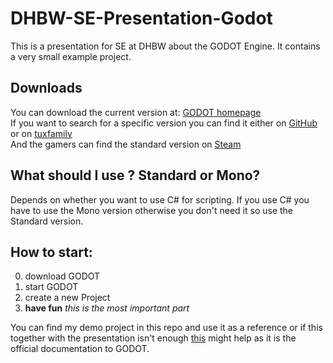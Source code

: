 # DHBW-SE-Presentation-Godot
 This is a presentation for SE at DHBW about the GODOT Engine.
 It contains a very small example project.

## Downloads
 You can download the current version at: [GODOT homepage](https://godotengine.org/download) <br>
 If you want to search for a specific version you can find it either on [GitHub](https://github.com/godotengine/godot/releases) or on [tuxfamily](https://downloads.tuxfamily.org/godotengine/) <br>
 And the gamers can find the standard version on [Steam](https://store.steampowered.com/app/404790/Godot_Engine/)

## What should I use ? Standard or Mono?
 Depends on whether you want to use C# for scripting. If you use C# you have to use the Mono version otherwise you don't need it so use the Standard version.

## How to start:
 0. download GODOT
 1. start GODOT 
 2. create a new Project
 3. <b>have fun</B> <i>this is the most important part</i>

 You can find my demo project in this repo and use it as a reference or if this together with the presentation isn't enough [this](https://docs.godotengine.org/en/latest/) might help as it is the official documentation to GODOT.